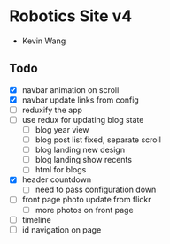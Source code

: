 # Robotics Site v4

- Kevin Wang

## Todo

- [x] navbar animation on scroll
- [x] navbar update links from config
- [ ] reduxify the app
- [ ] use redux for updating blog state
  - [ ] blog year view
  - [ ] blog post list fixed, separate scroll
  - [ ] blog landing new design
  - [ ] blog landing show recents
  - [ ] html for blogs
- [x] header countdown
  - [ ] need to pass configuration down
- [ ] front page photo update from flickr
	- [ ] more photos on front page
- [ ] timeline
- [ ] id navigation on page

